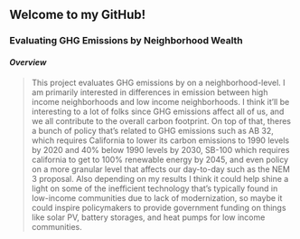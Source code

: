 ## Welcome to my GitHub!

### Evaluating GHG Emissions by Neighborhood Wealth
#### *Overview*

> This project evaluates GHG emissions by on a neighborhood-level. I am primarily interested in differences in emission between high income neighborhoods and low income neighborhoods. I think it’ll be interesting to a lot of folks since GHG emissions affect all of us, and we all contribute to the overall carbon footprint. On top of that, theres a bunch of policy that’s related to GHG emissions such as AB 32, which requires California to lower its carbon emissions to 1990 levels by 2020 and 40% below 1990 levels by 2030, SB-100 which requires california to get to 100% renewable energy by 2045, and even policy on a more granular level that affects our day-to-day such as the NEM 3 proposal. Also depending on my results I think it could help shine a light on some of the inefficient technology that’s typically found in low-income communities due to lack of modernization, so maybe it could inspire policymakers to provide government funding on things like solar PV, battery storages, and heat pumps for low income communities. 

